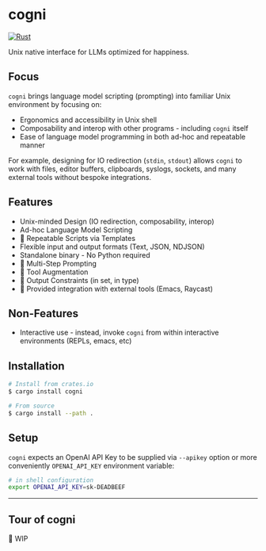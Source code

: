 # cogni

[![Rust](https://github.com/leoshimo/cogni/actions/workflows/rust.yml/badge.svg)](https://github.com/leoshimo/cogni/actions/workflows/rust.yml)

Unix native interface for LLMs optimized for happiness.

## Focus

`cogni` brings language model scripting (prompting) into familiar Unix
environment by focusing on:

- Ergonomics and accessibility in Unix shell
- Composability and interop with other programs - including `cogni` itself
- Ease of language model programming in both ad-hoc and repeatable manner

For example, designing for IO redirection (`stdin`, `stdout`) allows `cogni` to
work with files, editor buffers, clipboards, syslogs, sockets, and many external
tools without bespoke integrations.

## Features

- Unix-minded Design (IO redirection, composability, interop)
- Ad-hoc Language Model Scripting
- 🚧 Repeatable Scripts via Templates
- Flexible input and output formats (Text, JSON, NDJSON)
- Standalone binary - No Python required
- 🚧 Multi-Step Prompting
- 🚧 Tool Augmentation
- 🚧 Output Constraints (in set, in type)
- 🚧 Provided integration with external tools (Emacs, Raycast)

## Non-Features

- Interactive use - instead, invoke `cogni` from within interactive environments (REPLs, emacs, etc) 

## Installation

```sh
# Install from crates.io
$ cargo install cogni

# From source
$ cargo install --path .
```

## Setup

`cogni` expects an OpenAI API Key to be supplied via `--apikey` option or more
conveniently `OPENAI_API_KEY` environment variable:

```sh
# in shell configuration
export OPENAI_API_KEY=sk-DEADBEEF
```

---

## Tour of cogni

🚧 WIP
